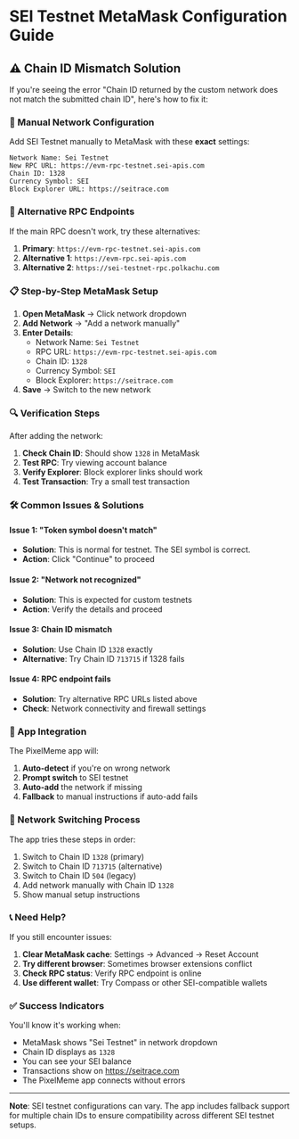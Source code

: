 # SEI Testnet MetaMask Configuration Guide

## ⚠️ Chain ID Mismatch Solution

If you're seeing the error "Chain ID returned by the custom network does not match the submitted chain ID", here's how to fix it:

### 🔧 Manual Network Configuration

Add SEI Testnet manually to MetaMask with these **exact** settings:

```
Network Name: Sei Testnet
New RPC URL: https://evm-rpc-testnet.sei-apis.com
Chain ID: 1328
Currency Symbol: SEI
Block Explorer URL: https://seitrace.com
```

### 🚀 Alternative RPC Endpoints

If the main RPC doesn't work, try these alternatives:

1. **Primary**: `https://evm-rpc-testnet.sei-apis.com`
2. **Alternative 1**: `https://evm-rpc.sei-apis.com`
3. **Alternative 2**: `https://sei-testnet-rpc.polkachu.com`

### 📋 Step-by-Step MetaMask Setup

1. **Open MetaMask** → Click network dropdown
2. **Add Network** → "Add a network manually"
3. **Enter Details**:
   - Network Name: `Sei Testnet`
   - RPC URL: `https://evm-rpc-testnet.sei-apis.com`
   - Chain ID: `1328`
   - Currency Symbol: `SEI`
   - Block Explorer: `https://seitrace.com`
4. **Save** → Switch to the new network

### 🔍 Verification Steps

After adding the network:

1. **Check Chain ID**: Should show `1328` in MetaMask
2. **Test RPC**: Try viewing account balance
3. **Verify Explorer**: Block explorer links should work
4. **Test Transaction**: Try a small test transaction

### 🛠️ Common Issues & Solutions

#### Issue 1: "Token symbol doesn't match"
- **Solution**: This is normal for testnet. The SEI symbol is correct.
- **Action**: Click "Continue" to proceed

#### Issue 2: "Network not recognized"
- **Solution**: This is expected for custom testnets
- **Action**: Verify the details and proceed

#### Issue 3: Chain ID mismatch
- **Solution**: Use Chain ID `1328` exactly
- **Alternative**: Try Chain ID `713715` if 1328 fails

#### Issue 4: RPC endpoint fails
- **Solution**: Try alternative RPC URLs listed above
- **Check**: Network connectivity and firewall settings

### 🎯 App Integration

The PixelMeme app will:
1. **Auto-detect** if you're on wrong network
2. **Prompt switch** to SEI testnet
3. **Auto-add** the network if missing
4. **Fallback** to manual instructions if auto-add fails

### 🔄 Network Switching Process

The app tries these steps in order:
1. Switch to Chain ID `1328` (primary)
2. Switch to Chain ID `713715` (alternative)
3. Switch to Chain ID `504` (legacy)
4. Add network manually with Chain ID `1328`
5. Show manual setup instructions

### 📞 Need Help?

If you still encounter issues:

1. **Clear MetaMask cache**: Settings → Advanced → Reset Account
2. **Try different browser**: Sometimes browser extensions conflict
3. **Check RPC status**: Verify RPC endpoint is online
4. **Use different wallet**: Try Compass or other SEI-compatible wallets

### ✅ Success Indicators

You'll know it's working when:
- MetaMask shows "Sei Testnet" in network dropdown
- Chain ID displays as `1328`
- You can see your SEI balance
- Transactions show on https://seitrace.com
- The PixelMeme app connects without errors

---

**Note**: SEI testnet configurations can vary. The app includes fallback support for multiple chain IDs to ensure compatibility across different SEI testnet setups.
